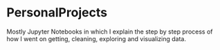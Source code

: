# PersonalProjects
Mostly Jupyter Notebooks in which I explain the step by step process of how I went on getting, cleaning, exploring and visualizing data.
